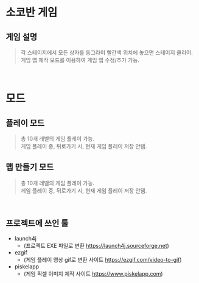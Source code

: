 # 소코반 게임

## 게임 설명
> 각 스테이지에서 모든 상자를 동그라미 빨간색 위치에 놓으면 스테이지 클리어. <br>
> 게임 맵 제작 모드를 이용하여 게임 맵 수정/추가 가능.

<br>

# 모드
## 플레이 모드
> 총 10개 레벨의 게임 플레이 가능. <br>
> 게임 플레이 중, 뒤로가기 시, 현재 게임 플레이 저장 안됌. <br>

## 맵 만들기 모드
> 총 10개 레벨의 게임 플레이 가능. <br>
> 게임 플레이 중, 뒤로가기 시, 현재 게임 플레이 저장 안됌. <br>

<br>

## 프로젝트에 쓰인 툴
- launch4j
  - (프로젝트 EXE 파일로 변환 https://launch4j.sourceforge.net)
- ezgif
  - (게임 플레이 영상 gif로 변환 사이트 https://ezgif.com/video-to-gif)
- piskelapp
  - (게임 픽셀 이미지 제작 사이트 https://www.piskelapp.com)
